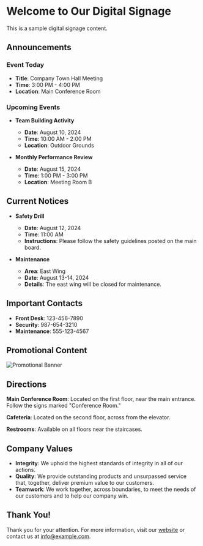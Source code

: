 # Welcome to Our Digital Signage

This is a sample digital signage content.

## Announcements

### Event Today

- **Title**: Company Town Hall Meeting
- **Time**: 3:00 PM - 4:00 PM
- **Location**: Main Conference Room

### Upcoming Events

- **Team Building Activity**
  - **Date**: August 10, 2024
  - **Time**: 10:00 AM - 2:00 PM
  - **Location**: Outdoor Grounds

- **Monthly Performance Review**
  - **Date**: August 15, 2024
  - **Time**: 1:00 PM - 3:00 PM
  - **Location**: Meeting Room B

## Current Notices

- **Safety Drill**
  - **Date**: August 12, 2024
  - **Time**: 11:00 AM
  - **Instructions**: Please follow the safety guidelines posted on the main board.

- **Maintenance**
  - **Area**: East Wing
  - **Date**: August 13-14, 2024
  - **Details**: The east wing will be closed for maintenance.

## Important Contacts

- **Front Desk**: 123-456-7890
- **Security**: 987-654-3210
- **Maintenance**: 555-123-4567

## Promotional Content

![Promotional Banner](https://example.com/promotional-banner.png)

## Directions

**Main Conference Room**: Located on the first floor, near the main entrance. Follow the signs marked "Conference Room."

**Cafeteria**: Located on the second floor, across from the elevator.

**Restrooms**: Available on all floors near the staircases.

## Company Values

- **Integrity**: We uphold the highest standards of integrity in all of our actions.
- **Quality**: We provide outstanding products and unsurpassed service that, together, deliver premium value to our customers.
- **Teamwork**: We work together, across boundaries, to meet the needs of our customers and to help our company win.

## Thank You!

Thank you for your attention. For more information, visit our [website](https://example.com) or contact us at [info@example.com](mailto:info@example.com).
